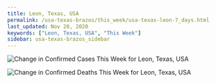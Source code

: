 ```yaml
---
title: Leon, Texas, USA
permalink: /usa-texas-brazos/this_week/usa-texas-leon-7_days.html
last_updated: Nov 20, 2020
keywords: ["Leon, Texas, USA", "This Week"]
sidebar: usa-texas-brazos_sidebar
---
```


![Change in Confirmed Cases This Week for Leon, Texas, USA](/covid_tracker/images/graphs/usa-texas-leon-delta_confirmed-7_days_graph.png)

![Change in Confirmed Deaths This Week for Leon, Texas, USA](/covid_tracker/images/graphs/usa-texas-leon-delta_deaths-7_days_graph.png)
